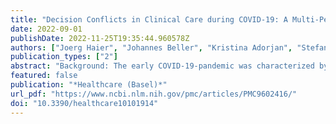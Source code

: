 ```yaml
---
title: "Decision Conflicts in Clinical Care during COVID-19: A Multi-Perspective Inquiry"
date: 2022-09-01
publishDate: 2022-11-25T19:35:44.960578Z
authors: ["Joerg Haier", "Johannes Beller", "Kristina Adorjan", "Stefan Bleich", "Moritz de Greck", "Frank Griesinger", "Markus Heppt", "René Hurlemann", "Soeren Torge Mees", "Alexandra Philipsen", "Gernot Rohde", "Georgia Schilling", "Karolin Trautmann", "Stephanie E. Combs", "Siegfried Geyer", "Juergen Schaefers"]
publication_types: ["2"]
abstract: "Background: The early COVID-19-pandemic was characterized by changes in decision making, decision-relevant value systems and the related perception of decisional uncertainties and conflicts resulting in decisional burden and stress. The vulnerability of clinical care professionals to these decisional dilemmas has not been characterized yet. Methods: A cross-sectional questionnaire study (540 patients, 322 physicians and 369 nurses in 11 institutions throughout Germany) was carried out. The inclusion criterion was active involvement in clinical treatment or decision making in oncology or psychiatry during the first year of COVID-19. The questionnaires covered five decision dimensions (conflicts and uncertainty, resources, risk perception, perception of consequences for clinical processes, and the perception of consequences for patients). Data analysis was performed using ANOVA, Pearson rank correlations, and the Chi²-test, and for inferential analysis, nominal logistic regression and tree classification were conducted. Results: Professionals reported changes in clinical management (27.5%) and a higher workload (29.2%), resulting in decisional uncertainty (19.2%) and decisional conflicts (22.7%), with significant differences between professional groups (p textless 0.005), including anxiety, depression, loneliness and stress in professional subgroups (p textless 0.001). Nominal regression analysis targeting “Decisional Uncertainty” provided a highly significant prediction model (LQ p textless 0.001) containing eight variables, and the analysis for “Decisional Conflicts” included six items. The classification rates were 64.4% and 92.7%, respectively. Tree analysis confirmed three levels of determinants. Conclusions: Decisional uncertainty and conflicts during the COVID-19 pandemic were independent of the actual pandemic load. Vulnerable professional groups for the perception of a high number of decisional dilemmas were characterized by individual perception and the psychological framework. Coping and management strategies should target vulnerability, enable the handling of the individual perception of decisional dilemmas and ensure information availability and specific support for younger professionals."
featured: false
publication: "*Healthcare (Basel)*"
url_pdf: "https://www.ncbi.nlm.nih.gov/pmc/articles/PMC9602416/"
doi: "10.3390/healthcare10101914"
---
```


